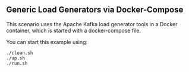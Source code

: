 ## Generic Load Generators via Docker-Compose

This scenario uses the Apache Kafka load generator tools in a Docker container, which is started
with a docker-compose file.

You can start this example using:
```properties
./clean.sh
./up.sh
./run.sh
```
